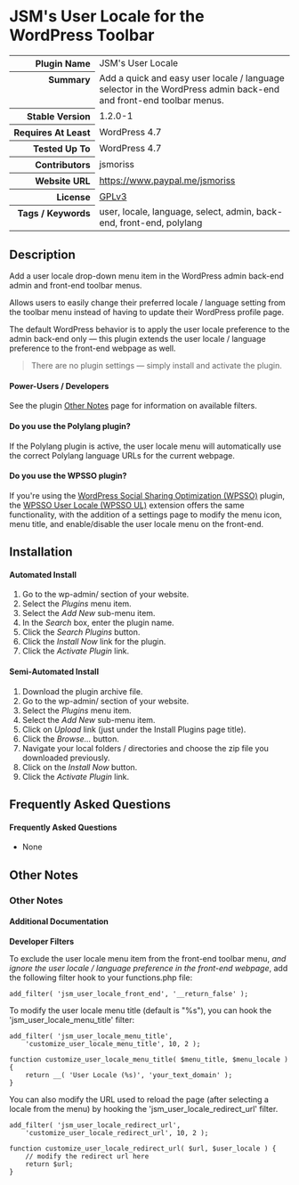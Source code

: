 <h1>JSM&#039;s User Locale for the WordPress Toolbar</h1>

<table>
<tr><th align="right" valign="top" nowrap>Plugin Name</th><td>JSM&#039;s User Locale</td></tr>
<tr><th align="right" valign="top" nowrap>Summary</th><td>Add a quick and easy user locale / language selector in the WordPress admin back-end and front-end toolbar menus.</td></tr>
<tr><th align="right" valign="top" nowrap>Stable Version</th><td>1.2.0-1</td></tr>
<tr><th align="right" valign="top" nowrap>Requires At Least</th><td>WordPress 4.7</td></tr>
<tr><th align="right" valign="top" nowrap>Tested Up To</th><td>WordPress 4.7</td></tr>
<tr><th align="right" valign="top" nowrap>Contributors</th><td>jsmoriss</td></tr>
<tr><th align="right" valign="top" nowrap>Website URL</th><td><a href="https://www.paypal.me/jsmoriss">https://www.paypal.me/jsmoriss</a></td></tr>
<tr><th align="right" valign="top" nowrap>License</th><td><a href="https://www.gnu.org/licenses/gpl.txt">GPLv3</a></td></tr>
<tr><th align="right" valign="top" nowrap>Tags / Keywords</th><td>user, locale, language, select, admin, back-end, front-end, polylang</td></tr>
</table>

<h2>Description</h2>

<p>Add a user locale drop-down menu item in the WordPress admin back-end admin and front-end toolbar menus.</p>

<p>Allows users to easily change their preferred locale / language setting from the toolbar menu instead of having to update their WordPress profile page.</p>

<p>The default WordPress behavior is to apply the user locale preference to the admin back-end only &mdash; this plugin extends the user locale / language preference to the front-end webpage as well.</p>

<blockquote>
<p>There are no plugin settings &mdash; simply install and activate the plugin.</p>
</blockquote>

<h4>Power-Users / Developers</h4>

<p>See the plugin <a href="https://wordpress.org/plugins/jsm-user-locale/other_notes/">Other Notes</a> page for information on available filters.</p>

<h4>Do you use the Polylang plugin?</h4>

<p>If the Polylang plugin is active, the user locale menu will automatically use the correct Polylang language URLs for the current webpage.</p>

<h4>Do you use the WPSSO plugin?</h4>

<p>If you're using the <a href="https://wordpress.org/plugins/wpsso/">WordPress Social Sharing Optimization (WPSSO)</a> plugin, the <a href="https://wordpress.org/plugins/wpsso-user-locale/">WPSSO User Locale (WPSSO UL)</a> extension offers the same functionality, with the addition of a settings page to modify the menu icon, menu title, and enable/disable the user locale menu on the front-end.</p>


<h2>Installation</h2>

<h4>Automated Install</h4>

<ol>
<li>Go to the wp-admin/ section of your website.</li>
<li>Select the <em>Plugins</em> menu item.</li>
<li>Select the <em>Add New</em> sub-menu item.</li>
<li>In the <em>Search</em> box, enter the plugin name.</li>
<li>Click the <em>Search Plugins</em> button.</li>
<li>Click the <em>Install Now</em> link for the plugin.</li>
<li>Click the <em>Activate Plugin</em> link.</li>
</ol>

<h4>Semi-Automated Install</h4>

<ol>
<li>Download the plugin archive file.</li>
<li>Go to the wp-admin/ section of your website.</li>
<li>Select the <em>Plugins</em> menu item.</li>
<li>Select the <em>Add New</em> sub-menu item.</li>
<li>Click on <em>Upload</em> link (just under the Install Plugins page title).</li>
<li>Click the <em>Browse...</em> button.</li>
<li>Navigate your local folders / directories and choose the zip file you downloaded previously.</li>
<li>Click on the <em>Install Now</em> button.</li>
<li>Click the <em>Activate Plugin</em> link.</li>
</ol>


<h2>Frequently Asked Questions</h2>

<h4>Frequently Asked Questions</h4>

<ul>
<li>None</li>
</ul>


<h2>Other Notes</h2>

<h3>Other Notes</h3>
<h4>Additional Documentation</h4>

<p><strong>Developer Filters</strong></p>

<p>To exclude the user locale menu item from the front-end toolbar menu, <em>and ignore the user locale / language preference in the front-end webpage</em>, add the following filter hook to your functions.php file:</p>

<pre><code>add_filter( 'jsm_user_locale_front_end', '__return_false' );
</code></pre>

<p>To modify the user locale menu title (default is "%s"), you can hook the 'jsm_user_locale_menu_title' filter:</p>

<pre><code>add_filter( 'jsm_user_locale_menu_title', 
    'customize_user_locale_menu_title', 10, 2 );

function customize_user_locale_menu_title( $menu_title, $menu_locale ) {
    return __( 'User Locale (%s)', 'your_text_domain' );
}
</code></pre>

<p>You can also modify the URL used to reload the page (after selecting a locale from the menu) by hooking the 'jsm_user_locale_redirect_url' filter.</p>

<pre><code>add_filter( 'jsm_user_locale_redirect_url', 
    'customize_user_locale_redirect_url', 10, 2 );

function customize_user_locale_redirect_url( $url, $user_locale ) {
    // modify the redirect url here
    return $url;
}
</code></pre>

